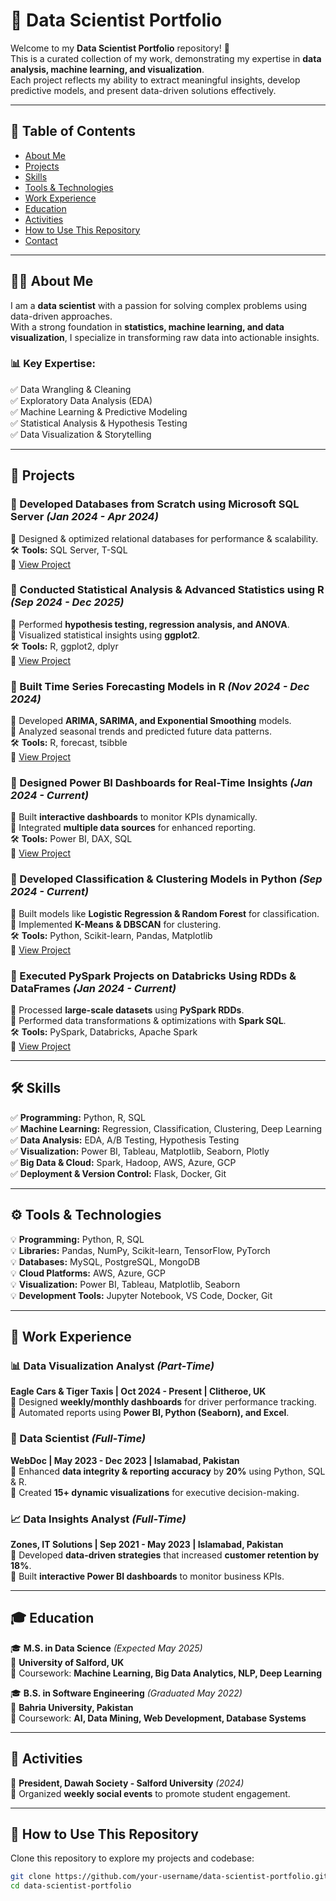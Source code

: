 # 🎯 Data Scientist Portfolio  

Welcome to my **Data Scientist Portfolio** repository! 🚀  
This is a curated collection of my work, demonstrating my expertise in **data analysis, machine learning, and visualization**.  
Each project reflects my ability to extract meaningful insights, develop predictive models, and present data-driven solutions effectively.  

---

## 📌 Table of Contents  
- [About Me](#about-me)  
- [Projects](#projects)  
- [Skills](#skills)  
- [Tools & Technologies](#tools--technologies)  
- [Work Experience](#work-experience)  
- [Education](#education)  
- [Activities](#activities)  
- [How to Use This Repository](#how-to-use-this-repository)  
- [Contact](#contact)  

---

## 👨‍💻 About Me  
I am a **data scientist** with a passion for solving complex problems using data-driven approaches.  
With a strong foundation in **statistics, machine learning, and data visualization**, I specialize in transforming raw data into actionable insights.  

### 📊 Key Expertise:  
✅ Data Wrangling & Cleaning  
✅ Exploratory Data Analysis (EDA)  
✅ Machine Learning & Predictive Modeling  
✅ Statistical Analysis & Hypothesis Testing  
✅ Data Visualization & Storytelling  

---

## 🚀 Projects  

### 🔹 Developed Databases from Scratch using Microsoft SQL Server _(Jan 2024 - Apr 2024)_  
📌 Designed & optimized relational databases for performance & scalability.  
🛠 **Tools:** SQL Server, T-SQL  
🔗 [View Project](#)  

### 🔹 Conducted Statistical Analysis & Advanced Statistics using R _(Sep 2024 - Dec 2025)_  
📌 Performed **hypothesis testing, regression analysis, and ANOVA**.  
📌 Visualized statistical insights using **ggplot2**.  
🛠 **Tools:** R, ggplot2, dplyr  
🔗 [View Project](#)  

### 🔹 Built Time Series Forecasting Models in R _(Nov 2024 - Dec 2024)_  
📌 Developed **ARIMA, SARIMA, and Exponential Smoothing** models.  
📌 Analyzed seasonal trends and predicted future data patterns.  
🛠 **Tools:** R, forecast, tsibble  
🔗 [View Project](#)  

### 🔹 Designed Power BI Dashboards for Real-Time Insights _(Jan 2024 - Current)_  
📌 Built **interactive dashboards** to monitor KPIs dynamically.  
📌 Integrated **multiple data sources** for enhanced reporting.  
🛠 **Tools:** Power BI, DAX, SQL  
🔗 [View Project](#)  

### 🔹 Developed Classification & Clustering Models in Python _(Sep 2024 - Current)_  
📌 Built models like **Logistic Regression & Random Forest** for classification.  
📌 Implemented **K-Means & DBSCAN** for clustering.  
🛠 **Tools:** Python, Scikit-learn, Pandas, Matplotlib  
🔗 [View Project](#)  

### 🔹 Executed PySpark Projects on Databricks Using RDDs & DataFrames _(Jan 2024 - Current)_  
📌 Processed **large-scale datasets** using **PySpark RDDs**.  
📌 Performed data transformations & optimizations with **Spark SQL**.  
🛠 **Tools:** PySpark, Databricks, Apache Spark  
🔗 [View Project](#)  

---

## 🛠 Skills  

✅ **Programming:** Python, R, SQL  
✅ **Machine Learning:** Regression, Classification, Clustering, Deep Learning  
✅ **Data Analysis:** EDA, A/B Testing, Hypothesis Testing  
✅ **Visualization:** Power BI, Tableau, Matplotlib, Seaborn, Plotly  
✅ **Big Data & Cloud:** Spark, Hadoop, AWS, Azure, GCP  
✅ **Deployment & Version Control:** Flask, Docker, Git  

---

## ⚙ Tools & Technologies  

💡 **Programming:** Python, R, SQL  
💡 **Libraries:** Pandas, NumPy, Scikit-learn, TensorFlow, PyTorch  
💡 **Databases:** MySQL, PostgreSQL, MongoDB  
💡 **Cloud Platforms:** AWS, Azure, GCP  
💡 **Visualization:** Power BI, Tableau, Matplotlib, Seaborn  
💡 **Development Tools:** Jupyter Notebook, VS Code, Docker, Git  

---

## 💼 Work Experience  

### 📊 Data Visualization Analyst _(Part-Time)_  
**Eagle Cars & Tiger Taxis | Oct 2024 - Present | Clitheroe, UK**  
📌 Designed **weekly/monthly dashboards** for driver performance tracking.  
📌 Automated reports using **Power BI, Python (Seaborn), and Excel**.  

### 🧠 Data Scientist _(Full-Time)_  
**WebDoc | May 2023 - Dec 2023 | Islamabad, Pakistan**  
📌 Enhanced **data integrity & reporting accuracy** by **20%** using Python, SQL & R.  
📌 Created **15+ dynamic visualizations** for executive decision-making.  

### 📈 Data Insights Analyst _(Full-Time)_  
**Zones, IT Solutions | Sep 2021 - May 2023 | Islamabad, Pakistan**  
📌 Developed **data-driven strategies** that increased **customer retention by 18%**.  
📌 Built **interactive Power BI dashboards** to monitor business KPIs.  

---

## 🎓 Education  

🎓 **M.S. in Data Science** _(Expected May 2025)_  
📍 **University of Salford, UK**  
📌 Coursework: **Machine Learning, Big Data Analytics, NLP, Deep Learning**  

🎓 **B.S. in Software Engineering** _(Graduated May 2022)_  
📍 **Bahria University, Pakistan**  
📌 Coursework: **AI, Data Mining, Web Development, Database Systems**  

---

## 🎯 Activities  
📌 **President, Dawah Society - Salford University** _(2024)_  
📌 Organized **weekly social events** to promote student engagement.  

---

## 🔧 How to Use This Repository  

Clone this repository to explore my projects and codebase:  
```bash
git clone https://github.com/your-username/data-scientist-portfolio.git
cd data-scientist-portfolio

